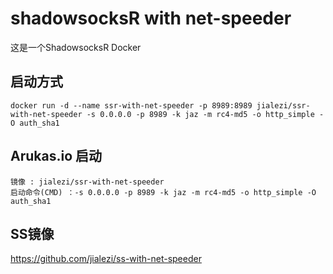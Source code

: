 # shadowsocksR with net-speeder
这是一个ShadowsocksR Docker
## 启动方式

```
docker run -d --name ssr-with-net-speeder -p 8989:8989 jialezi/ssr-with-net-speeder -s 0.0.0.0 -p 8989 -k jaz -m rc4-md5 -o http_simple -O auth_sha1

```


## Arukas.io 启动

```
镜像 : jialezi/ssr-with-net-speeder
启动命令(CMD) ：-s 0.0.0.0 -p 8989 -k jaz -m rc4-md5 -o http_simple -O auth_sha1
```



## SS镜像
https://github.com/jialezi/ss-with-net-speeder
